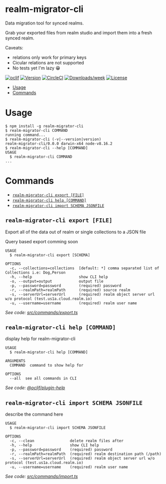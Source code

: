 realm-migrator-cli
==================

Data migration tool for synced realms.

Grab your exported files from realm studio and import them into a fresh synced realm.

Caveats:
  - relations only work for primary keys
  - Cicular relations are not supported
  - No tests yet I'm lazy :grin:


[![oclif](https://img.shields.io/badge/cli-oclif-brightgreen.svg)](https://oclif.io)
[![Version](https://img.shields.io/npm/v/realm-migrator-cli.svg)](https://npmjs.org/package/realm-migrator-cli)
[![CircleCI](https://circleci.com/gh/gonza-lito/realm-migrator-cli/tree/master.svg?style=shield)](https://circleci.com/gh/gonza-lito/realm-migrator-cli/tree/master)
[![Downloads/week](https://img.shields.io/npm/dw/realm-migrator-cli.svg)](https://npmjs.org/package/realm-migrator-cli)
[![License](https://img.shields.io/npm/l/realm-migrator-cli.svg)](https://github.com/gonza-lito/realm-migrator-cli/blob/master/package.json)

<!-- toc -->
* [Usage](#usage)
* [Commands](#commands)
<!-- tocstop -->
# Usage
<!-- usage -->
```sh-session
$ npm install -g realm-migrator-cli
$ realm-migrator-cli COMMAND
running command...
$ realm-migrator-cli (-v|--version|version)
realm-migrator-cli/0.0.0 darwin-x64 node-v8.16.2
$ realm-migrator-cli --help [COMMAND]
USAGE
  $ realm-migrator-cli COMMAND
...
```
<!-- usagestop -->
# Commands
<!-- commands -->
* [`realm-migrator-cli export [FILE]`](#realm-migrator-cli-export-file)
* [`realm-migrator-cli help [COMMAND]`](#realm-migrator-cli-help-command)
* [`realm-migrator-cli import SCHEMA JSONFILE`](#realm-migrator-cli-import-schema-jsonfile)

## `realm-migrator-cli export [FILE]`

Export all of the data out of realm or single collections to a JSON file

Query based export comming soon

```
USAGE
  $ realm-migrator-cli export [SCHEMA]

OPTIONS
  -c, --collections=collections  [default: *] comma separated list of Collections i.e: Dog,Person
  -h, --help                     show CLI help
  -o, --output=output            output file
  -p, --password=password        (required) password
  -r, --realmPath=realmPath      (required) source realm
  -s, --serverUrl=serverUrl      (required) realm object server url w/o protocol (test.us1a.cloud.realm.io)
  -u, --username=username        (required) realm user name
```

_See code: [src/commands/export.ts](https://github.com/gonza-lito/realm-migrator-cli/blob/v0.0.0/src/commands/export.ts)_

## `realm-migrator-cli help [COMMAND]`

display help for realm-migrator-cli

```
USAGE
  $ realm-migrator-cli help [COMMAND]

ARGUMENTS
  COMMAND  command to show help for

OPTIONS
  --all  see all commands in CLI
```

_See code: [@oclif/plugin-help](https://github.com/oclif/plugin-help/blob/v2.2.3/src/commands/help.ts)_

## `realm-migrator-cli import SCHEMA JSONFILE`

describe the command here

```
USAGE
  $ realm-migrator-cli import SCHEMA JSONFILE

OPTIONS
  -c, --clean                delete realm files after
  -h, --help                 show CLI help
  -p, --password=password    (required) password
  -r, --realmPath=realmPath  (required) realm destination path (/path)
  -s, --serverUrl=serverUrl  (required) realm object server url w/o protocol (test.us1a.cloud.realm.io)
  -u, --username=username    (required) realm user name
```

_See code: [src/commands/import.ts](https://github.com/gonza-lito/realm-migrator-cli/blob/v0.0.0/src/commands/import.ts)_
<!-- commandsstop -->

